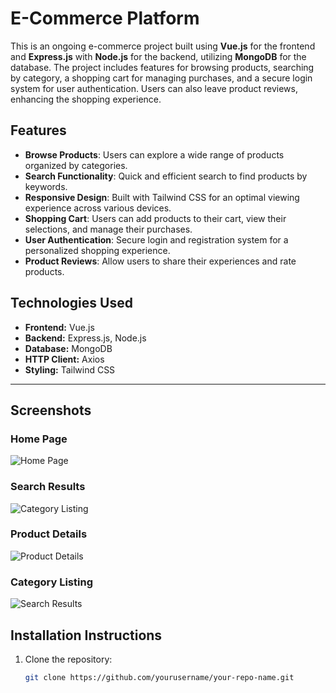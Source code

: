 # E-Commerce Platform

This is an ongoing e-commerce project built using **Vue.js** for the frontend and **Express.js** with **Node.js** for the backend, utilizing **MongoDB** for the database. The project includes features for browsing products, searching by category, a shopping cart for managing purchases, and a secure login system for user authentication. Users can also leave product reviews, enhancing the shopping experience.


## Features

- **Browse Products**: Users can explore a wide range of products organized by categories.
- **Search Functionality**: Quick and efficient search to find products by keywords.
- **Responsive Design**: Built with Tailwind CSS for an optimal viewing experience across various devices.
- **Shopping Cart**: Users can add products to their cart, view their selections, and manage their purchases.
- **User Authentication**: Secure login and registration system for a personalized shopping experience.
- **Product Reviews**: Allow users to share their experiences and rate products.



## Technologies Used

- **Frontend:** Vue.js
- **Backend:** Express.js, Node.js
- **Database:** MongoDB
- **HTTP Client:** Axios
- **Styling:** Tailwind CSS

---

## Screenshots

### Home Page
![Home Page](https://github.com/user-attachments/assets/b10f7de2-e3f1-4a66-b4ca-a74c96a42836)

### Search Results
![Category Listing](https://github.com/user-attachments/assets/1dcba9e6-b5d2-449f-8a5e-0f8ad9329272)

### Product Details
![Product Details](https://github.com/user-attachments/assets/c667619f-f996-4edb-bfa5-9936f47d4d77)

### Category Listing
![Search Results](https://github.com/user-attachments/assets/46b39a20-6d33-4575-ab41-f075623bad60)

## Installation Instructions

1. Clone the repository:
   ```bash
   git clone https://github.com/yourusername/your-repo-name.git
